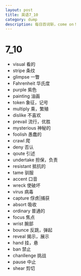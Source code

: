 ```yaml
---
layout: post
title: 英语7_10
category: dump
description: 每日百词斩，come on！
---
```


# 7_10

* visual 看的
* stripe 条纹
* glimpse 一瞥
* Fahrenheit 华氏度 
* purple 紫色
* painting 油画
* token 象征，记号
* multiply 乘，繁殖
* dislike 不喜欢
* prevail 流行，优胜
* mysterious 神秘的
* foolish 愚蠢的
* crawl 爬
* deny 否认
* qoute 引述
* undertake 担保，负责
* resistant 抵抗的
* tame 驯服
* accent 口音
* wreck 使破坏
* virus 病毒
* capture 俘虏|捕获
* absort 吸收
* ordinary 普通的
* focus 焦点
* wrist 腕部
* bounce 反跳，弹起
* reveal 揭示，展示
* hand 挂，悬
* ban 禁止
* chanllenge 挑战
* pause 中止
* shear 剪切